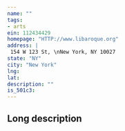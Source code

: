 ```yaml
---
name: ""
tags:
- arts
ein: 112434429
homepage: "HTTP://www.libaroque.org"
address: |
 154 W 123 St, \nNew York, NY 10027
state: "NY"
city: "New York"
lng: 
lat: 
description: ""
is_501c3: 
---
```


## Long description


